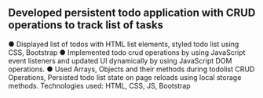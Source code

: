 Developed persistent todo application with CRUD operations to track list of tasks
---------------------------------------------------------------------------------

●	Displayed list of todos with HTML list elements, styled todo list using CSS, Bootstrap
●	Implemented todo crud operations by using JavaScript event listeners and updated UI dynamically by using JavaScript DOM operations.
●	Used Arrays, Objects and their methods during todolist CRUD Operations, Persisted todo list state on page reloads using local storage methods.
   Technologies used: HTML, CSS, JS, Bootstrap
